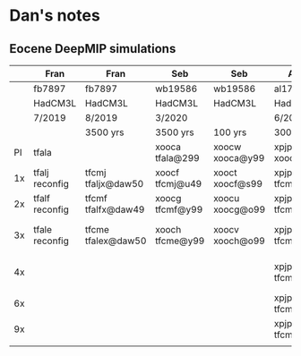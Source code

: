 # Dan's notes


## Eocene DeepMIP simulations

|     | Fran              | Fran                  | Seb                    | Seb                | Andy               | Phoebe                        | Seb               | Seb                | Seb                |
| --- | ----------------- | --------------------- | ---------------------- | ------------------ | ------------------ | ----------------------------- | ----------------- | ------------------ | ------------------ |
|     | fb7897            | fb7897                | wb19586                | wb19586            | al17051            | hg20727                       | wb19586           | wb19586            | wb19586            |
|     | HadCM3L           | HadCM3L               | HadCM3L                | HadCM3L            | HadCM3L            | HadCM3L                       | HadCM3            | HadCM3             | HadCM3             |
|     | 7/2019            | 8/2019                | 3/2020                 |                    | 6/2022             | 8/2022                        |                   |                    |                    |
|     |                   | 3500 yrs              | 3500 yrs               | 100 yrs            | 3000 yrs           | 3000 yrs                      | 100 yrs           | 3600 yrs           | 100 yrs            |
| PI  | tfala             |                       | xooca<br>tfala@299     | xoocw<br>xooca@y99 | xpjpa<br>xooca@y99 |                               | xooea<br>1649 yrs |                    | xooew<br>xooea@y99 |
| 1x  | tfalj<br>reconfig | tfcmj<br>tfaljx@daw50 | xoocf<br>tfcmj@u49     | xooct<br>xoocf@s99 | xpjpb<br>tfcmj@u49 |                               | xooeb<br>reconfig | xooef<br>xooeb@049 | xooet<br>xooef@r99 |
| 2x  | tfalf<br>reconfig | tfcmf<br>tfalfx@daw49 | xoocg<br>tfcmf@y99<br> | xoocu<br>xoocg@o99 | xpjpc<br>tfcmf@y99 |                               | xooec<br>reconfig | xooeg<br>xooec@049 | xooeu<br>xooeg@r99 |
| 3x  | tfale<br>reconfig | tfcme<br>tfalex@daw50 | xooch<br>tfcme@y99     | xoocv<br>xooch@o99 | xpjpd<br>tfcme@z00 | xpljf<br>xpjpd?@?<br>tfcme?@? | xooed<br>reconfig | xooeh<br>xooed?@?  | xooev<br>xooeh@r99 |
| 4x  |                   |                       |                        |                    | xpjpe<br>tfcme@z00 | xplja<br>xpjpe?@?<br>tfcmex@? |                   |                    |                    |
| 6x  |                   |                       |                        |                    | xpjpf<br>tfcme@z00 |                               |                   |                    |                    |
| 9x  |                   |                       |                        |                    | xpjpg<br>tfcme@z00 |                               |                   |                    |                    |
|     |                   |                       |                        |                    |                    |                               |                   |                    |                    |
